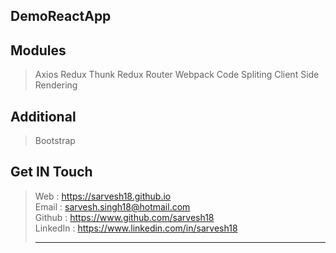 DemoReactApp
------------

Modules
-------
>Axios
>Redux Thunk
>Redux
>Router
>Webpack
>Code Spliting
>Client Side Rendering

Additional
----------
>Bootstrap

Get IN Touch 
------------
>Web : https://sarvesh18.github.io <br>
>Email : sarvesh.singh18@hotmail.com <br>
>Github : https://www.github.com/sarvesh18 <br>
>LinkedIn : https://www.linkedin.com/in/sarvesh18 <br>
><hr>
